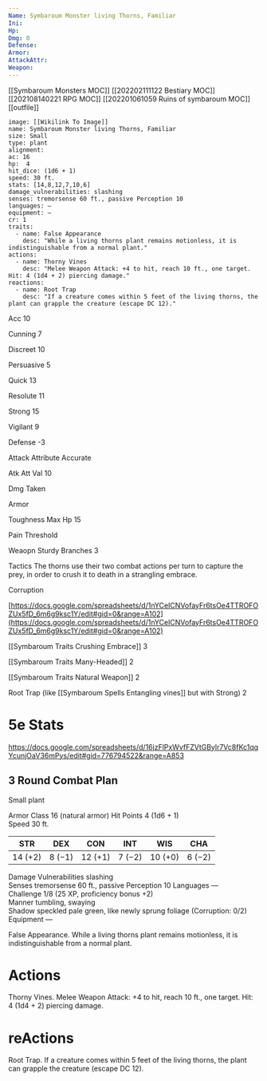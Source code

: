 ```yaml
---
Name: Symbaroum Monster living Thorns, Familiar
Ini: 
Hp: 
Dmg: 0
Defense: 
Armor: 
AttackAttr: 
Weapon: 
---
```

[[Symbaroum Monsters MOC]]
[[202202111122 Bestiary MOC]]
[[202108140221 RPG MOC]]
[[202201061059 Ruins of symbaroum MOC]]
[[outfile]]
```statblock
image: [[Wikilink To Image]]
name: Symbaroum Monster living Thorns, Familiar
size: Small
type: plant
alignment:
ac: 16
hp:  4
hit_dice: (1d6 + 1)
speed: 30 ft.
stats: [14,8,12,7,10,6]
damage_vulnerabilities: slashing
senses: tremorsense 60 ft., passive Perception 10
languages: —
equipment: —
cr: 1
traits:
  - name: False Appearance
    desc: "While a living thorns plant remains motionless, it is indistinguishable from a normal plant."
actions:
  - name: Thorny Vines
    desc: "Melee Weapon Attack: +4 to hit, reach 10 ft., one target. Hit: 4 (1d4 + 2) piercing damage."
reactions:
  - name: Root Trap
    desc: "If a creature comes within 5 feet of the living thorns, the plant can grapple the creature (escape DC 12)."
```
Acc 10

Cunning 7

Discreet 10

Persuasive 5

Quick 13

Resolute 11

Strong 15

Vigilant 9

Defense -3

Attack Attribute Accurate

Atk Att Val 10

Dmg Taken

Armor

Toughness Max Hp 15

Pain Threshold

Weaopn Sturdy Branches 3

Tactics The thorns use their two combat actions per turn to capture the prey, in order to crush it to death in a strangling embrace.

Corruption

[https://docs.google.com/spreadsheets/d/1nYCeICNVofayFr6tsOe4TTROFOZUx5fD_6m6g9ksc1Y/edit#gid=0&range=A102](https://docs.google.com/spreadsheets/d/1nYCeICNVofayFr6tsOe4TTROFOZUx5fD_6m6g9ksc1Y/edit#gid=0&range=A102)

[[Symbaroum Traits Crushing Embrace]] 3

[[Symbaroum Traits Many-Headed]] 2

[[Symbaroum Traits Natural Weapon]] 2

Root Trap (like [[Symbaroum Spells Entangling vines]] but with Strong) 2
 
 # 5e Stats 
https://docs.google.com/spreadsheets/d/16jzFlPxWvfFZVtGBylr7Vc8fKc1qqYcunjOaV36mPys/edit#gid=776794522&range=A853
## 3 Round Combat Plan
Small plant

Armor Class 16 (natural armor) 
Hit Points 4 (1d6 + 1)  
Speed 30 ft.

 

| STR     | DEX    | CON     | INT    | WIS     | CHA    |
| ------- | ------ | ------- | ------ | ------- | ------ |
| 14 (+2) | 8 (−1) | 12 (+1) | 7 (−2) | 10 (+0) | 6 (−2) |

 

Damage Vulnerabilities slashing  
Senses tremorsense 60 ft., passive Perception 10 
Languages —  
Challenge 1/8 (25 XP, proficiency bonus +2)  
Manner tumbling, swaying  
Shadow speckled pale green, like newly sprung foliage (Corruption: 0/2)
Equipment —


False Appearance. While a living thorns plant remains motionless, it is indistinguishable from a normal plant.

# Actions

Thorny Vines. Melee Weapon Attack: +4 to hit, reach 10 ft., one target. Hit: 4 (1d4 + 2) piercing damage.

# reActions

Root Trap. If a creature comes within 5 feet of the living thorns, the plant can grapple the creature (escape DC 12).

